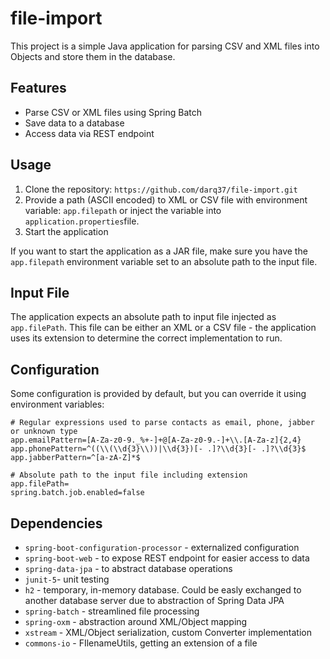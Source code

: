 file-import
========

This project is a simple Java application for parsing CSV and XML files into Objects and store them in the database.

## Features

- Parse CSV or XML files using Spring Batch
- Save data to a database
- Access data  via REST endpoint

## Usage

1. Clone the repository: `https://github.com/darq37/file-import.git`
2. Provide a path (ASCII encoded) to XML or CSV file with environment variable: `app.filepath` or inject the variable into `application.properties`file.
3. Start the application 

If you want to start the application as a JAR file, make sure you have the `app.filepath` environment variable set to an absolute path to the input file.

## Input File
The application expects an absolute path to input file injected as `app.filePath`.  This file can be either an XML or a CSV file - the application uses its extension to determine the correct implementation to run.

## Configuration
Some configuration is provided by default, but you can override it using environment variables:
```
# Regular expressions used to parse contacts as email, phone, jabber or unknown type
app.emailPattern=[A-Za-z0-9._%+-]+@[A-Za-z0-9.-]+\\.[A-Za-z]{2,4}  
app.phonePattern=^((\\(\\d{3}\\))|\\d{3})[- .]?\\d{3}[- .]?\\d{3}$  
app.jabberPattern=^[a-zA-Z]*$

# Absolute path to the input file including extension
app.filePath=  
spring.batch.job.enabled=false
```

## Dependencies
- `spring-boot-configuration-processor` - externalized configuration
- `spring-boot-web` - to expose REST endpoint for easier access to data
- `spring-data-jpa` - to abstract database operations
- `junit-5`- unit testing
- `h2` - temporary, in-memory database. Could be easly exchanged to another database server due to abstraction of Spring Data JPA
- `spring-batch` - streamlined file processing
- `spring-oxm` - abstraction around XML/Object mapping
- `xstream` -  XML/Object serialization, custom Converter implementation
- `commons-io` - FIlenameUtils, getting an extension of a file
